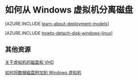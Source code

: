 <properties
	pageTitle="从 Windows 虚拟机分离磁盘 | Azure"
	description="了解如何从使用经典部署模型创建的 Azure 虚拟机分离磁盘。"
	services="virtual-machines-windows"
	documentationCenter=""
	authors="cynthn"
	manager="timlt"
	editor=""
	tags="azure-service-management"/>

<tags
	ms.service="virtual-machines-windows"
	ms.date="05/09/2016"
	wacn.date="06/29/2016"/>



# 如何从 Windows 虚拟机分离磁盘

[AZURE.INCLUDE [learn-about-deployment-models](../includes/learn-about-deployment-models-classic-include.md)]

[AZURE.INCLUDE [howto-detach-disk-windows-linux](../includes/howto-detach-disk-windows-linux.md)]

## 其他资源

[关于虚拟机的磁盘和 VHD](/documentation/articles/virtual-machines-windows-about-disks-vhds/)

[如何将数据磁盘附加到 Windows 虚拟机](/documentation/articles/virtual-machines-windows-classic-attach-disk/)

<!---HONumber=Mooncake_1207_2015-->